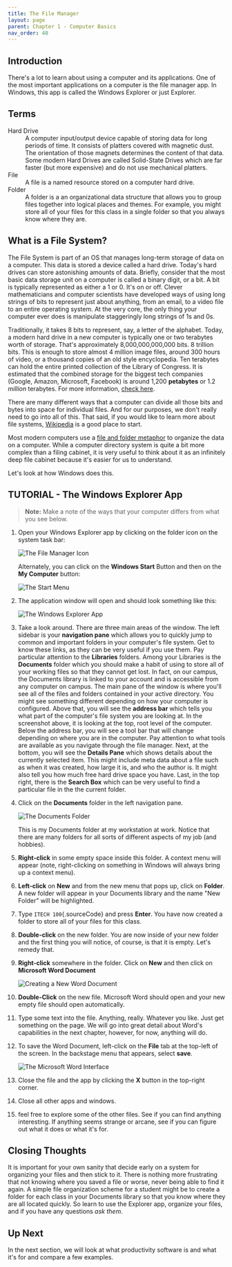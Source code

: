 ```yaml
---
title: The File Manager
layout: page
parent: Chapter 1 - Computer Basics
nav_order: 40
---
```


Introduction
---

There's a lot to learn about using a computer and its applications. One of the most important applications on a computer is the file manager app. In Windows, this app is called the Windows Explorer or just Explorer.

Terms
---

<dl>
<dt>
Hard Drive
</dt>
<dd>
A computer input/output device capable of storing data for long periods of time. It consists of platters covered with magnetic dust. The orientation of those magnets determines the content of that data. Some modern Hard Drives are called Solid-State Drives which are far faster (but more expensive) and do not use mechanical platters.
</dd>
<dt>
File
</dt>
<dd>
A file is a named resource stored on a computer hard drive.
</dd>
<dt>
Folder
</dt>
<dd>
A folder is a an organizational data structure that allows you to group files together into logical places and themes. For example, you might store all of your files for this class in a single folder so that you always know where they are.
</dd>
</dl>

What is a File System?
----------------------

The File System is part of an OS that manages long-term storage of data on a computer. This data is stored a device called a hard drive. Today's hard drives can store astonishing amounts of data. Briefly, consider that the most basic data storage unit on a computer is called a binary digit, or a bit. A bit is typically represented as either a 1 or 0. It's on or off. Clever mathematicians and computer scientists have developed ways of using long strings of bits to represent just about anything, from an email, to a video file to an entire operating system. At the very core, the only thing your computer ever does is manipulate staggeringly long strings of 1s and 0s.

Traditionally, it takes 8 bits to represent, say, a letter of the alphabet. Today, a modern hard drive in a new computer is typically one or two terabytes worth of storage. That's approximately 8,000,000,000,000 bits. 8 trillion bits. This is enough to store almost 4 million image files, around 300 hours of video, or a thousand copies of an old style encyclopedia. Ten terabytes can hold the entire printed collection of the Library of Congress. It is estimated that the combined storage for the biggest tech companies (Google, Amazon, Microsoft, Facebook) is around 1,200 **petabytes** or 1.2 *million* terabytes. For more information, [check here](http://www.whatsabyte.com/).

There are many different ways that a computer can divide all those bits and bytes into space for individual files. And for our purposes, we don't really need to go into all of this. That said, if you would like to learn more about file systems, [Wikipedia](https://en.wikipedia.org/wiki/File_system) is a good place to start.

Most modern computers use a [file and folder metaphor](https://en.wikipedia.org/wiki/Directory_(computing)) to organize the data on a computer. While a computer directory system is quite a bit more complex than a filing cabinet, it is very useful to think about it as an infinitely deep file cabinet because it's easier for us to understand.

Let's look at how Windows does this.

TUTORIAL - The Windows Explorer App
-----------------------------------

> **Note:** Make a note of the ways that your computer differs from what you see below.

1.  Open your Windows Explorer app by clicking on the folder icon on the system task bar:

    ![The File Manager Icon](images/task_bar_file_highlighted.png)

    Alternately, you can click on the **Windows Start** Button and then on the **My Computer** button:
   
    ![The Start Menu](images/task_bar_windows_button_my_computer.png)

2.  The application window will open and should look something like this:

    ![The Windows Explorer App](images/file_system_1.png)

3.  Take a look around. There are three main areas of the window. The left sidebar is your **navigation pane** which allows you to quickly jump to common and important folders in your computer's file system. Get to know these links, as they can be very useful if you use them. Pay particular attention to the **Libraries** folders. Among your Libraries is the **Documents** folder which you should make a habit of using to store all of your working files so that they cannot get lost. In fact, on our campus, the Documents library is linked to your account and is accessible from any computer on campus. The main pane of the window is where you'll see all of the files and folders contained in your active directory. You might see something different depending on how your computer is configured. Above that, you will see the **address bar** which tells you what part of the computer's file system you are looking at. In the screenshot above, it is looking at the top, root level of the computer. Below the address bar, you will see a tool bar that will change depending on where you are in the computer. Pay attention to what tools are available as you navigate through the file manager. Next, at the bottom, you will see the **Details Pane** which shows details about the currently selected item. This might include meta data about a file such as when it was created, how large it is, and who the author is. It might also tell you how much free hard drive space you have. Last, in the top right, there is the **Search Box** which can be very useful to find a particular file in the the current folder.
4.  Click on the **Documents** folder in the left navigation pane.

    ![The Documents Folder](images/documents_folder.png)

    This is my Documents folder at my workstation at work. Notice that there are many folders for all sorts of different aspects of my job (and hobbies).

5.  **Right-click** in some empty space inside this folder. A context menu will appear (note, right-clicking on something in Windows will always bring up a context menu).
6.  **Left-click** on **New** and from the new menu that pops up, click on **Folder**. A new folder will appear in your Documents library and the name "New Folder" will be highlighted.
7.  Type `ITECH 100`{.sourceCode} and press **Enter**. You have now created a folder to store all of your files for this class.
8.  **Double-click** on the new folder. You are now inside of your new folder and the first thing you will notice, of course, is that it is empty. Let's remedy that.
9.  **Right-click** somewhere in the folder. Click on **New** and then click on **Microsoft Word Document**

    ![Creating a New Word Document](images/new_file.png)

11. **Double-Click** on the new file. Microsoft Word should open and your new empty file should open automatically.
12. Type some text into the file. Anything, really. Whatever you like. Just get something on the page. We will go into great detail about Word's capabilities in the next chapter, however, for now, anything will do.
13. To save the Word Document, left-click on the **File** tab at the top-left of the screen. In the backstage menu that appears, select **save**.

    ![The Microsoft Word Interface](images/word_doc.png)

14. Close the file and the app by clicking the **X** button in the
    top-right corner.
15. Close all other apps and windows.
16. feel free to explore some of the other files. See if you can find
    anything interesting. If anything seems strange or arcane, see if
    you can figure out what it does or what it's for.

Closing Thoughts
---

It is important for your own sanity that decide early on a system for
organizing your files and then stick to it. There is nothing more
frustrating that not knowing where you saved a file or worse, never
being able to find it again. A simple file organization scheme for a
student might be to create a folder for each class in your Documents
library so that you know where they are all located quickly. So learn to
use the Explorer app, organize your files, and if you have any questions
*ask them*.

Up Next
---

In the next section, we will look at what productivity software is and
what it's for and compare a few examples.
